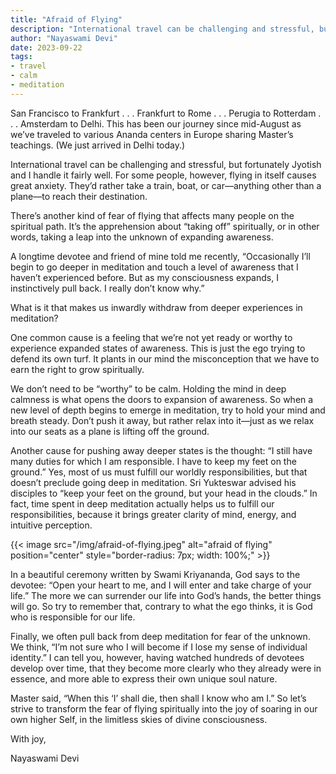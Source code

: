 ```yaml
---
title: "Afraid of Flying"
description: "International travel can be challenging and stressful, but fortunately Jyotish and I handle it fairly well. For some people, however, flying in itself causes great anxiety. They’d rather take a train, boat, or car—anything other than a plane—to reach their destination."
author: "Nayaswami Devi"
date: 2023-09-22
tags:
- travel
- calm
- meditation
---
```


San Francisco to Frankfurt . . . Frankfurt to Rome . . . Perugia to Rotterdam . . . Amsterdam to Delhi. This has been our journey since mid-August as we’ve traveled to various Ananda centers in Europe sharing Master’s teachings. (We just arrived in Delhi today.)

International travel can be challenging and stressful, but fortunately Jyotish and I handle it fairly well. For some people, however, flying in itself causes great anxiety. They’d rather take a train, boat, or car—anything other than a plane—to reach their destination.

There’s another kind of fear of flying that affects many people on the spiritual path. It’s the apprehension about “taking off” spiritually, or in other words, taking a leap into the unknown of expanding awareness.

A longtime devotee and friend of mine told me recently, “Occasionally I’ll begin to go deeper in meditation and touch a level of awareness that I haven’t experienced before. But as my consciousness expands, I instinctively pull back. I really don’t know why.”

What is it that makes us inwardly withdraw from deeper experiences in meditation?

One common cause is a feeling that we’re not yet ready or worthy to experience expanded states of awareness. This is just the ego trying to defend its own turf. It plants in our mind the misconception that we have to earn the right to grow spiritually.

We don’t need to be “worthy” to be calm. Holding the mind in deep calmness is what opens the doors to expansion of awareness. So when a new level of depth begins to emerge in meditation, try to hold your mind and breath steady. Don’t push it away, but rather relax into it—just as we relax into our seats as a plane is lifting off the ground.

Another cause for pushing away deeper states is the thought: “I still have many duties for which I am responsible. I have to keep my feet on the ground.” Yes, most of us must fulfill our worldly responsibilities, but that doesn’t preclude going deep in meditation. Sri Yukteswar advised his disciples to “keep your feet on the ground, but your head in the clouds.” In fact, time spent in deep meditation actually helps us to fulfill our responsibilities, because it brings greater clarity of mind, energy, and intuitive perception.

{{< image src="/img/afraid-of-flying.jpeg" alt="afraid of flying" position="center" style="border-radius: 7px; width: 100%;" >}}

In a beautiful ceremony written by Swami Kriyananda, God says to the devotee: “Open your heart to me, and I will enter and take charge of your life.” The more we can surrender our life into God’s hands, the better things will go. So try to remember that, contrary to what the ego thinks, it is God who is responsible for our life.

Finally, we often pull back from deep meditation for fear of the unknown. We think, “I’m not sure who I will become if I lose my sense of individual identity.” I can tell you, however, having watched hundreds of devotees develop over time, that they become more clearly who they already were in essence, and more able to express their own unique soul nature.

Master said, “When this ‘I’ shall die, then shall I know who am I.” So let’s strive to transform the fear of flying spiritually into the joy of soaring in our own higher Self, in the limitless skies of divine consciousness.

With joy,

Nayaswami Devi
